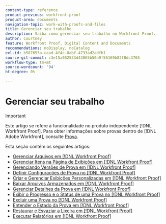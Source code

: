 ```yaml
---
content-type: reference
product-previous: workfront-proof
product-area: documents
navigation-topic: work-with-proofs-and-files
title: Gerenciar seu trabalho
description: Saiba como gerenciar seu trabalho no Workfront Proof.
author: Courtney
feature: Workfront Proof, Digital Content and Documents
recommendations: noDisplay, noCatalog
exl-id: b587653a-caad-4f4c-8abf-4733ad2adfb1
source-git-commit: c3e15a052533d43065b50a9f56169b82f8dc3765
workflow-type: tm+mt
source-wordcount: '94'
ht-degree: 0%

---
```


# Gerenciar seu trabalho

>[!IMPORTANT]
>
>Este artigo se refere à funcionalidade no produto independente [!DNL Workfront Proof]. Para obter informações sobre provas dentro de [!DNL Adobe Workfront], consulte [Prova](../../../review-and-approve-work/proofing/proofing.md).

Esta seção contém os seguintes artigos:

* [Gerenciar Arquivos em  [!DNL Workfront Proof]](../../../workfront-proof/wp-work-proofsfiles/manage-your-work/manage-files.md)
* [Gerenciar Itens na Página de Exibições em [!DNL Workfront Proof]](../../../workfront-proof/wp-work-proofsfiles/manage-your-work/manage-items-on-views-page.md)
* [Gerenciando Versões de Prova em  [!DNL Workfront Proof]](../../../workfront-proof/wp-work-proofsfiles/manage-your-work/manage-proof-versions.md)
* [Definir Configurações de Prova no  [!DNL Workfront Proof]](../../../workfront-proof/wp-work-proofsfiles/manage-your-work/configure-proof-settings.md)
* [Criar e Gerenciar Exibições Personalizadas em [!DNL Workfront Proof]](../../../workfront-proof/wp-work-proofsfiles/manage-your-work/create-and-manage-custom-views.md)
* [Baixar Arquivos Armazenados em [!DNL Workfront Proof]](../../../workfront-proof/wp-work-proofsfiles/manage-your-work/download-files-stored.md)
* [Gerenciar Detalhes da Prova em  [!DNL Workfront Proof]](../../../workfront-proof/wp-work-proofsfiles/manage-your-work/manage-proof-details.md)
* [Exibir o Progresso e o Status de uma Prova no  [!DNL Workfront Proof]](../../../workfront-proof/wp-work-proofsfiles/manage-your-work/view-progress-and-status-of-proof.md)
* [Excluir uma Prova no  [!DNL Workfront Proof]](../../../workfront-proof/wp-work-proofsfiles/manage-your-work/delete-proof.md)
* [Entender o Estado da Prova em  [!DNL Workfront Proof]](../../../workfront-proof/wp-work-proofsfiles/manage-your-work/proof-state.md)
* [Restaurar e Esvaziar a Lixeira em  [!DNL Workfront Proof]](../../../workfront-proof/wp-work-proofsfiles/manage-your-work/restore-and-empty-trash.md)
* [Executar Relatórios em  [!DNL Workfront Proof]](../../../workfront-proof/wp-work-proofsfiles/manage-your-work/run-reports.md)
